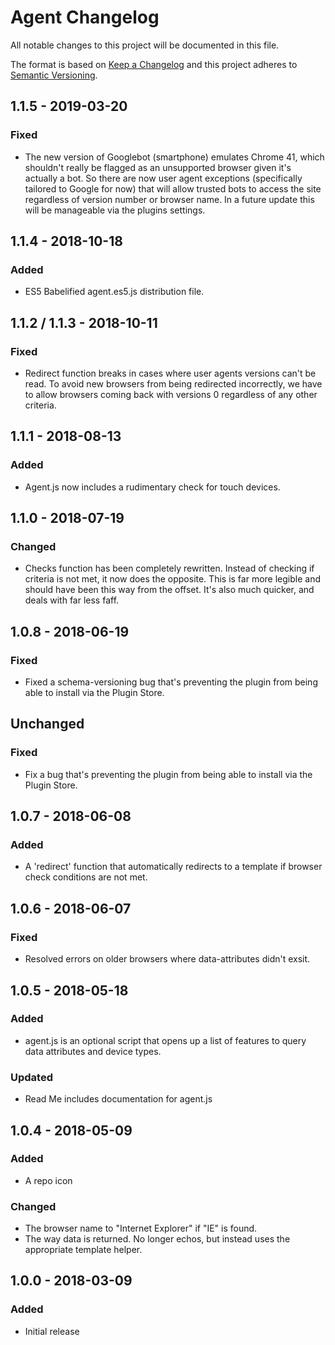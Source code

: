 # Agent Changelog

All notable changes to this project will be documented in this file.

The format is based on [Keep a Changelog](http://keepachangelog.com/) and this project adheres to [Semantic Versioning](http://semver.org/).

## 1.1.5 - 2019-03-20
### Fixed
- The new version of Googlebot (smartphone) emulates Chrome 41, which shouldn't really be flagged as an unsupported browser given it's actually a bot. So there are now user agent exceptions (specifically tailored to Google for now) that will allow trusted bots to access the site regardless of version number or browser name. In a future update this will be manageable via the plugins settings.

## 1.1.4 - 2018-10-18
### Added
- ES5 Babelified agent.es5.js distribution file.


## 1.1.2 / 1.1.3 - 2018-10-11
### Fixed
- Redirect function breaks in cases where user agents versions can't be read. To avoid new browsers from being redirected incorrectly, we have to allow browsers coming back with versions 0 regardless of any other criteria.

## 1.1.1 - 2018-08-13
### Added
- Agent.js now includes a rudimentary check for touch devices.


## 1.1.0 - 2018-07-19
### Changed
- Checks function has been completely rewritten. Instead of checking if criteria is not met, it now does the opposite. This is far more legible and should have been this way from the offset. It's also much quicker, and deals with far less faff.

## 1.0.8 - 2018-06-19
### Fixed
- Fixed a schema-versioning bug that's preventing the plugin from being able to install via the Plugin Store.

## Unchanged
### Fixed
- Fix a bug that's preventing the plugin from being able to install via the Plugin Store.

## 1.0.7 - 2018-06-08
### Added
-  A 'redirect' function that automatically redirects to a template if browser check conditions are not met.

## 1.0.6 - 2018-06-07
### Fixed
- Resolved errors on older browsers where data-attributes didn't exsit.

## 1.0.5 - 2018-05-18
### Added
- agent.js is an optional script that opens up a list of features to query data attributes and device types.

### Updated
- Read Me includes documentation for agent.js

## 1.0.4 - 2018-05-09
### Added
- A repo icon

### Changed
- The browser name to "Internet Explorer" if "IE" is found.
- The way data is returned. No longer echos, but instead uses the appropriate template helper.

## 1.0.0 - 2018-03-09
### Added
- Initial release
